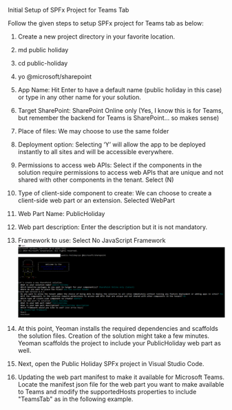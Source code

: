 Initial Setup of SPFx Project for Teams Tab

Follow the given steps to setup SPFx project for Teams tab as below:

1. Create a new project directory in your favorite location.

2. md public holiday

3. cd public-holiday

4. yo @microsoft/sharepoint

5. App Name: Hit Enter to have a default name (public holiday in this case) or type in any other name for your solution.

6. Target SharePoint: SharePoint Online only (Yes, I know this is for Teams, but remember the backend for Teams is SharePoint… so makes sense)

7. Place of files: We may choose to use the same folder

8. Deployment option: Selecting ‘Y’ will allow the app to be deployed instantly to all sites and will be accessible everywhere.

9. Permissions to access web APIs: Select if the components in the solution require permissions to access web APIs that are unique and not shared with other components in the tenant. Select (N)

10. Type of client-side component to create: We can choose to create a client-side web part or an extension. Selected WebPart

11. Web Part Name: PublicHoliday

12. Web part description: Enter the description but it is not mandatory.

13. Framework to use: Select No JavaScript Framework
![](https://github.com/peterwardsoho/SPFX-Teams-Tab-With-External-API-Integration/blob/master/FrameworkToUse.png)
14.	At this point, Yeoman installs the required dependencies and scaffolds the solution files. Creation of the solution might take a few minutes. Yeoman scaffolds the project to include your PublicHoliday web part as well.
15.	Next, open the Public Holiday SPFx project in Visual Studio Code.
16.	Updating the web part manifest to make it available for Microsoft Teams.
Locate the manifest json file for the web part you want to make available to Teams and modify the supportedHosts properties to include "TeamsTab" as in the following example.
